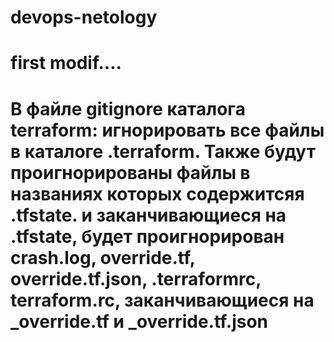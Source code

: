 # devops-netology
# first modif....
# В файле gitignore каталога terraform: игнорировать все файлы в каталоге .terraform. Также будут проигнорированы файлы в названиях которых содержитсяя .tfstate. и заканчивающиеся на .tfstate, будет проигнорирован crash.log, override.tf, override.tf.json, .terraformrc, terraform.rc, заканчивающиеся на _override.tf и _override.tf.json 
